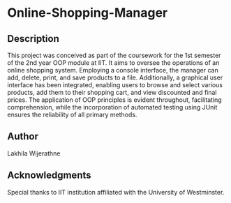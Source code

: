 # Online-Shopping-Manager

## Description
This project was conceived as part of the coursework for the 1st semester of the 2nd year OOP module at IIT. It aims to oversee the operations of an online shopping system. Employing a console interface, the manager can add, delete, print, and save products to a file. Additionally, a graphical user interface has been integrated, enabling users to browse and select various products, add them to their shopping cart, and view discounted and final prices. The application of OOP principles is evident throughout, facilitating comprehension, while the incorporation of automated testing using JUnit ensures the reliability of all primary methods.

## Author
Lakhila Wijerathne

## Acknowledgments
Special thanks to IIT institution affiliated with the University of Westminster.
